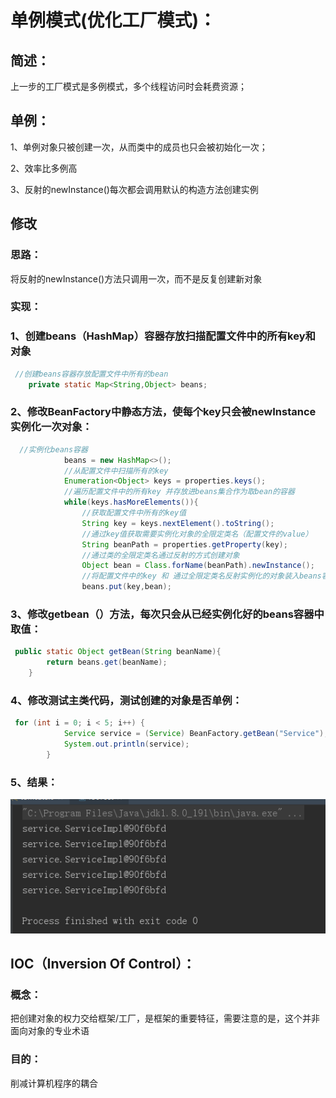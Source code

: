 # 单例模式(优化工厂模式)：

## 简述：

上一步的工厂模式是多例模式，多个线程访问时会耗费资源；

## 单例：

1、单例对象只被创建一次，从而类中的成员也只会被初始化一次；

2、效率比多例高

3、反射的newInstance()每次都会调用默认的构造方法创建实例

## 修改

### 思路：

将反射的newInstance()方法只调用一次，而不是反复创建新对象

### 实现：

### 1、创建beans（HashMap）容器存放扫描配置文件中的所有key和对象

~~~java
 //创建beans容器存放配置文件中所有的bean
    private static Map<String,Object> beans;
~~~



### 2、修改BeanFactory中静态方法，使每个key只会被newInstance实例化一次对象：

~~~java
  //实例化beans容器
            beans = new HashMap<>();
            //从配置文件中扫描所有的key
            Enumeration<Object> keys = properties.keys();
            //遍历配置文件中的所有key 并存放进beans集合作为取bean的容器
            while(keys.hasMoreElements()){
                //获取配置文件中所有的key值
                String key = keys.nextElement().toString();
                //通过key值获取需要实例化对象的全限定类名（配置文件的value）
                String beanPath = properties.getProperty(key);
                //通过类的全限定类名通过反射的方式创建对象
                Object bean = Class.forName(beanPath).newInstance();
                //将配置文件中的key 和 通过全限定类名反射实例化的对象装入beans容器
                beans.put(key,bean);
~~~

### 3、修改getbean（）方法，每次只会从已经实例化好的beans容器中取值：

~~~java
 public static Object getBean(String beanName){
        return beans.get(beanName);
    }
~~~

### 4、修改测试主类代码，测试创建的对象是否单例：

~~~java
 for (int i = 0; i < 5; i++) {
            Service service = (Service) BeanFactory.getBean("Service");
            System.out.println(service);
        }
~~~

### 5、结果：

![1569426347485](/mdImg/工厂模式改进（单例模式）.assets/1569426347485.png)

## IOC（Inversion Of Control）：

### 概念：

把创建对象的权力交给框架/工厂，是框架的重要特征，需要注意的是，这个并非面向对象的专业术语

### 目的：

削减计算机程序的耦合